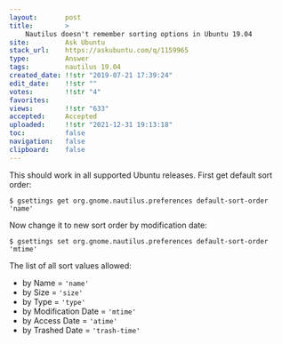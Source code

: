 ```yaml
---
layout:       post
title:        >
    Nautilus doesn't remember sorting options in Ubuntu 19.04
site:         Ask Ubuntu
stack_url:    https://askubuntu.com/q/1159965
type:         Answer
tags:         nautilus 19.04
created_date: !!str "2019-07-21 17:39:24"
edit_date:    !!str ""
votes:        !!str "4"
favorites:    
views:        !!str "633"
accepted:     Accepted
uploaded:     !!str "2021-12-31 19:13:18"
toc:          false
navigation:   false
clipboard:    false
---
```


This should work in all supported Ubuntu releases. First get default sort order:

``` 
$ gsettings get org.gnome.nautilus.preferences default-sort-order
'name'

```

Now change it to new sort order by modification date:

``` 
$ gsettings set org.gnome.nautilus.preferences default-sort-order 'mtime'

```

The list of all sort values allowed:

- by Name = `'name'`
- by Size = `'size'`
- by Type = `'type'`
- by Modification Date = `'mtime'`
- by Access Date = `'atime'`
- by Trashed Date = `'trash-time'`
